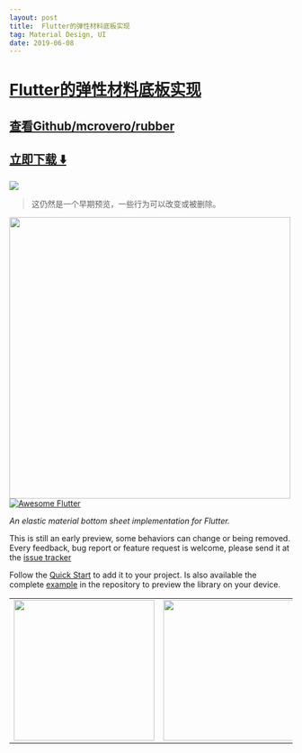 ```yaml
---
layout: post
title:  Flutter的弹性材料底板实现
tag: Material Design, UI
date: 2019-06-08
---
```


# [Flutter的弹性材料底板实现 ](http://github.com/mcrovero/rubber) 



## [查看Github/mcrovero/rubber](http://github.com/mcrovero/rubber)
## [立即下载 ️⬇️ ](https://codeload.github.com/mcrovero/rubber/zip/master) 


 
![](https://flutterawesome.com/content/images/2018/12/rubber.jpg)
 
>
> 这仍然是一个早期预览，一些行为可以改变或被删除。
>

 
<img src="https://github.com/mcrovero/rubber/raw/master/assets/rubber-logo-nopadding.jpg" width="500"/>

<a href="https://github.com/Solido/awesome-flutter">
   <img alt="Awesome Flutter" src="https://img.shields.io/badge/Awesome-Flutter-blue.svg?longCache=true&style=flat-square" />
</a>

*An elastic material bottom sheet implementation for Flutter.*

This is still an early preview, some behaviors can change or being removed. Every feedback, bug report or feature request is welcome, please send it at the [issue tracker](https://github.com/mcrovero/rubber/issues)

Follow the [Quick Start](https://github.com/mcrovero/rubber/wiki/Quick-start) to add it to your project.
Is also available the complete [example](https://github.com/mcrovero/rubber/tree/master/example) in the repository to preview the library on your device.
<table>
  <tr>
    <td><img src="https://github.com/mcrovero/rubber/raw/master/assets/video1.gif" width="250"/></td>
    <td><img src="https://github.com/mcrovero/rubber/raw/master/assets/scroll1.gif" width="250"/></td>
  </tr>
</table>


